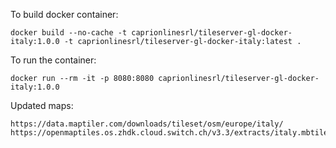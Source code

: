 To build docker container:
```
docker build --no-cache -t caprionlinesrl/tileserver-gl-docker-italy:1.0.0 -t caprionlinesrl/tileserver-gl-docker-italy:latest .
```

To run the container:
```
docker run --rm -it -p 8080:8080 caprionlinesrl/tileserver-gl-docker-italy:1.0.0
```

Updated maps:
```
https://data.maptiler.com/downloads/tileset/osm/europe/italy/
https://openmaptiles.os.zhdk.cloud.switch.ch/v3.3/extracts/italy.mbtiles
```
